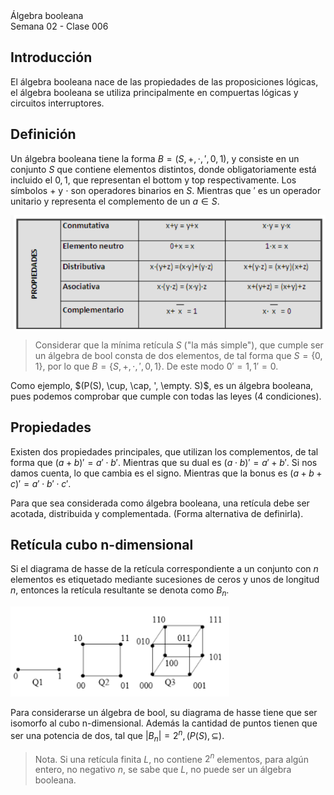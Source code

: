 <div class="header">
    <span class="header_txt">Álgebra booleana</span><br/>
    <span class="header_dec">Semana 02 - Clase 006</span>
</div>

## Introducción
El álgebra booleana nace de las propiedades de las proposiciones lógicas, el álgebra booleana se utiliza principalmente en compuertas lógicas y circuitos interruptores.

## Definición
Un álgebra booleana tiene la forma $B = (S, +, \cdot, ', 0, 1)$, y consiste en un conjunto $S$ que contiene elementos distintos, donde obligatoriamente está incluido el $0, 1$, que representan el bottom y top respectivamente. Los símbolos $+$ y $\cdot$ son operadores binarios en $S$. Mientras que $'$ es un operador unitario y representa el complemento de un $a \in S$.  

![leyes](img/img3.png)

> Considerar que la mínima retícula $S$ ("la más simple"), que cumple ser un álgebra de bool consta de dos elementos, de tal forma que $S = \{0, 1\}$, por lo que $B = \{S, +, \cdot, ', 0, 1\}$. De este modo $0' = 1, 1' = 0$.

Como ejemplo, $(P(S), \cup, \cap, ', \empty. S)$, es un álgebra booleana, pues podemos comprobar que cumple con todas las leyes (4 condiciones).

## Propiedades
Existen dos propiedades principales, que utilizan los complementos, de tal forma que $(a + b)' = a' \cdot b'$. Mientras que su dual es $(a \cdot b)' = a' + b'$. Si nos damos cuenta, lo que cambia es el signo. Mientras que la bonus es $(a + b + c)' = a' \cdot b' \cdot c'$.

Para que sea considerada como álgebra booleana, una retícula debe ser acotada, distribuida y complementada. (Forma alternativa de definirla).

## Retícula cubo n-dimensional
Si el diagrama de hasse de la retícula correspondiente a un conjunto con $n$ elementos es etiquetado mediante sucesiones de ceros y unos de longitud $n$, entonces la retícula resultante se denota como $B_{n}$.

![cubo n-dimensional](img/img4.png)

Para considerarse un álgebra de bool, su diagrama de hasse tiene que ser isomorfo al cubo n-dimensional. Además la cantidad de puntos tienen que ser una potencia de dos, tal que $|B_{n}| =  2^{n}, (P(S), \subseteq)$.

> Nota. Si una retícula finita $L$, no contiene $2^{n}$ elementos, para algún entero, no negativo $n$, se sabe que $L$, no puede ser un álgebra booleana.